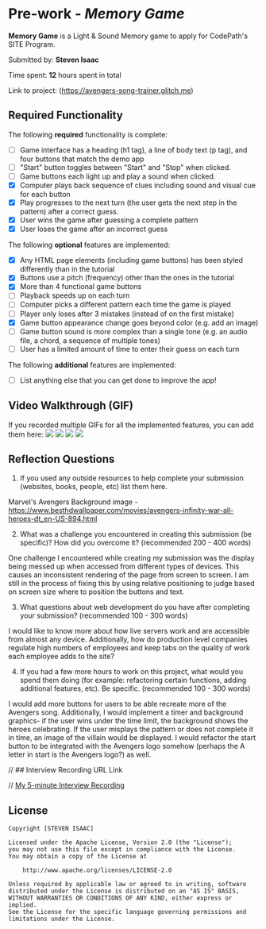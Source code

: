 # Pre-work - *Memory Game*

**Memory Game** is a Light & Sound Memory game to apply for CodePath's SITE Program. 

Submitted by: **Steven Isaac**

Time spent: **12** hours spent in total

Link to project: (https://avengers-song-trainer.glitch.me)

## Required Functionality

The following **required** functionality is complete:

* [ ] Game interface has a heading (h1 tag), a line of body text (p tag), and four buttons that match the demo app
* [ ] "Start" button toggles between "Start" and "Stop" when clicked. 
* [ ] Game buttons each light up and play a sound when clicked. 
* [X] Computer plays back sequence of clues including sound and visual cue for each button
* [X] Play progresses to the next turn (the user gets the next step in the pattern) after a correct guess. 
* [X] User wins the game after guessing a complete pattern
* [X] User loses the game after an incorrect guess

The following **optional** features are implemented:

* [X] Any HTML page elements (including game buttons) has been styled differently than in the tutorial
* [X] Buttons use a pitch (frequency) other than the ones in the tutorial
* [X] More than 4 functional game buttons
* [ ] Playback speeds up on each turn
* [ ] Computer picks a different pattern each time the game is played
* [ ] Player only loses after 3 mistakes (instead of on the first mistake)
* [X] Game button appearance change goes beyond color (e.g. add an image)
* [ ] Game button sound is more complex than a single tone (e.g. an audio file, a chord, a sequence of multiple tones)
* [ ] User has a limited amount of time to enter their guess on each turn

The following **additional** features are implemented:

- [ ] List anything else that you can get done to improve the app!

## Video Walkthrough (GIF)

If you recorded multiple GIFs for all the implemented features, you can add them here:
![](gif1-link-here)
![](gif2-link-here)
![](gif3-link-here)
![](gif4-link-here)

## Reflection Questions
1. If you used any outside resources to help complete your submission (websites, books, people, etc) list them here. 

Marvel's Avengers Background image - https://www.besthdwallpaper.com/movies/avengers-infinity-war-all-heroes-dt_en-US-894.html

2. What was a challenge you encountered in creating this submission (be specific)? How did you overcome it? (recommended 200 - 400 words) 

One challenge I encountered while creating my submission was the display being messed up when accessed from different types of devices. This causes an inconsistent rendering of the page from screen to screen. I am still in the process of fixing this by using relative positioning to judge based on screen size where to position the buttons and text.

3. What questions about web development do you have after completing your submission? (recommended 100 - 300 words) 

I would like to know more about how live servers work and are accessible from almost any device. Additionally, how do production level companies regulate high numbers of employees and keep tabs on the quality of work each employee adds to the site?

4. If you had a few more hours to work on this project, what would you spend them doing (for example: refactoring certain functions, adding additional features, etc). Be specific. (recommended 100 - 300 words) 

I would add more buttons for users to be able recreate more of the Avengers song. Additionally, I would implement a timer and background graphics- if the user wins under the time limit, the background shows the heroes celebrating. If the user misplays the pattern or does not complete it in time, an image of the villain would be displayed. I would refactor the start button to be integrated with the Avengers logo somehow (perhaps the A letter in start is the Avengers logo?) as well.


// ## Interview Recording URL Link

// [My 5-minute Interview Recording](https://www.loom.com/share/43b4f3557f284fd8a26f1b468acd6816)


## License

    Copyright [STEVEN ISAAC]

    Licensed under the Apache License, Version 2.0 (the "License");
    you may not use this file except in compliance with the License.
    You may obtain a copy of the License at

        http://www.apache.org/licenses/LICENSE-2.0

    Unless required by applicable law or agreed to in writing, software
    distributed under the License is distributed on an "AS IS" BASIS,
    WITHOUT WARRANTIES OR CONDITIONS OF ANY KIND, either express or implied.
    See the License for the specific language governing permissions and
    limitations under the License.

